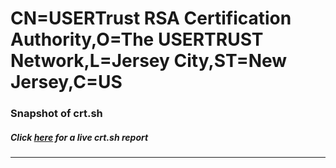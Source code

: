 # CN=USERTrust RSA Certification Authority,O=The USERTRUST Network,L=Jersey City,ST=New Jersey,C=US
### Snapshot of crt.sh
##### Click [here](https://crt.sh/?q=Serial_00A6DC2ED38830CC033D23ABCEB72564BF) for a live crt.sh report

---
